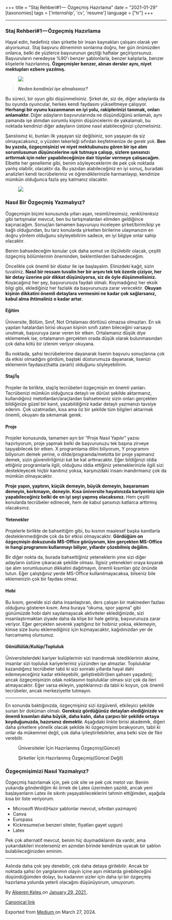 +++
title = "Staj Rehberi#1 —  Özgeçmiş Hazırlama"
date = "2021-01-29"
[taxonomies]
tags = ['internship', 'cv', 'resume']
language = ["tr"]
+++

<article class="h-entry">
 <section class="e-content" data-field="body">
  <section class="section section--body section--first" name="0ca3">
   <div class="section-divider">
    <hr class="section-divider"/>
   </div>
   <div class="section-content">
    <div class="section-inner sectionLayout--insetColumn">
     <h3 class="graf graf--h3 graf--leading graf--title" id="063c" name="063c">
      Staj Rehberi#1 — Özgeçmiş Hazırlama
     </h3>
     <p class="graf graf--p graf-after--h3" id="032a" name="032a">
      Hayal edin, hedefiniz olan şirkette bir insan kaynakları çalışanı olarak yer alıyorsunuz. Staj başvuru döneminin sonlarına doğru, her gün önünüzden onlarca, belki de yüzlerce başvurunun geçtiği haftalar geçiriyorsunuz. Başvuruların neredeyse %90'ı benzer şablonlarla, benzer kalıplarla, benzer klişelerle hazırlanmış.
      <strong class="markup--strong markup--p-strong">
       Özgeçmişler benzer, alınan dersler aynı, niyet mektupları ezbere yazılmış.
      </strong>
     </p>
     <figure class="graf graf--figure graf-after--p" id="058b" name="058b">
      <img class="graf-image" data-height="1200" data-image-id="1*9MEJAHWPaiydFjVll90X3w.jpeg" data-is-featured="true" data-width="2888" src="https://cdn-images-1.medium.com/max/800/1*9MEJAHWPaiydFjVll90X3w.jpeg"/>
     </figure>
     <blockquote class="graf graf--blockquote graf--hasDropCapModel graf-after--figure" id="e369" name="e369">
      <strong class="markup--strong markup--blockquote-strong">
       <em class="markup--em markup--blockquote-em">
        Neden kendinizi işe almalısınız?
       </em>
      </strong>
     </blockquote>
     <p class="graf graf--p graf-after--blockquote" id="a2e0" name="a2e0">
      Bu süreci, bir oyun gibi düşünmelisiniz. Şirket de, siz de, diğer adaylarda da bu oyunda oyuncular, herkes kendi faydasını yükseltmeye çalışıyor.
      <strong class="markup--strong markup--p-strong">
       Herhangi bir oyunu kazanmanın en iyi yolu, rakiplerinizi tanımak, onları anlamaktır.
      </strong>
      Diğer adayların başvurularında ne düşündüğünü anlamalı, aynı zamanda işe alımdan sorumlu kişinin düşüncelerini de yakalamalı, bu noktada kendinizi diğer adayların üstüne nasıl atabileceğinizi çözmelisiniz.
     </p>
     <p class="graf graf--p graf-after--p" id="fc40" name="fc40">
      Şanslısınız ki, bunları ilk yaşayan siz değilsiniz, son yaşayan da siz olmayacaksınız, o yüzden tekerleği sıfırdan keşfetmenize de gerek yok.
      <strong class="markup--strong markup--p-strong">
       Ben bu yazıda, özgeçmişinizi ve niyet mektubunuzu gören bir işe alım sorumlusunun düşüncelerine ışık tutmaya çalışıp, sizlere şansınızı arttırmak için neler yapabileceğinize dair tüyolar vermeye çalışacağım.
      </strong>
      Elbette her genelleme gibi, benim söyleyeceklerim de pek çok noktada yanlış olabilir, olacaktır da. Bu yazıdan alabileceğiniz en iyi sonuç, buradaki analizleri kendi tecrübeleriniz ve öğrendiklerinizle harmanlayıp, kendinize mümkün olduğunca fazla şey katmanız olacaktır.
     </p>
     <figure class="graf graf--figure graf-after--p" id="b135" name="b135">
      <img class="graf-image" data-height="212" data-image-id="1*iDVuTsf7mA8OFhhnsQnD8A.png" data-width="1222" src="https://cdn-images-1.medium.com/max/800/1*iDVuTsf7mA8OFhhnsQnD8A.png"/>
     </figure>
     <h3 class="graf graf--h3 graf-after--figure" id="a07e" name="a07e">
      Nasıl Bir Özgeçmiş Yazmalıyız?
     </h3>
     <p class="graf graf--p graf-after--h3" id="db96" name="db96">
      Özgeçmişin biçimi konusunda yılları aşan, resimli/resimsiz, renkli/renksiz gibi tartışmalar mevcut, ben bu tartışmalardan elimden geldiğince kaçınacağım. Sonuçları tamamen başvuruyu inceleyen şirket/birim/kişi ye bağlı olduğundan, bu tarz konularda şirketten birilerine ulaşmanızın en doğru yöntem olduğunu söyleyebilirim sadece, en iyi bilgiye onlar sahip olacaktır.
     </p>
     <p class="graf graf--p graf-after--p" id="8a70" name="8a70">
      Benim bahsedeceğim konular çok daha somut ve ölçülebilir olacak, çeşitli özgeçmiş bölümlerinin öneminden, beklentilerden bahsedeceğim.
     </p>
     <p class="graf graf--p graf-after--p" id="cf5d" name="cf5d">
      Öncelikle çok önemli bir düstur ile işe başlayalım. Elinizdeki kağıt, sizin tuvaliniz.
      <strong class="markup--strong markup--p-strong">
       Nasıl bir ressam tuvalin her bir arşını tek tek özenle çiziyor, her bir detay üzerine pür dikkat düşünüyorsa, siz de öyle düşünmelisiniz.
      </strong>
      Koyacağınız her şey, başvurunuza faydalı olmalı. Koymadığınız her eksik bilgi gibi, eklediğiniz her fazlalık da başvurunuza zarar verecektir.
      <strong class="markup--strong markup--p-strong">
       Okuyan kişinin dikkatini önemli detaylara vermesini ne kadar çok sağlarsanız, kabul alma ihtimaliniz o kadar artar.
      </strong>
     </p>
     <h4 class="graf graf--h4 graf-after--p" id="b7b6" name="b7b6">
      Eğitim
     </h4>
     <p class="graf graf--p graf-after--h4" id="cc79" name="cc79">
      Üniversite, Bölüm, Sınıf, Not Ortalaması dörtlüsü olmazsa olmazları. En sık yapılan hatalardan birisi okuyan kişinin sınıfı zaten bileceğini varsayıp unutmak, başvuruya zarar veren bir etken. Ortalamanız düşük diye eklememek ise, ortalamanın gerçekten orada düşük olarak bulunmasından çok daha kötü bir izlenim veriyor okuyana.
     </p>
     <p class="graf graf--p graf-after--p" id="4bce" name="4bce">
      Bu noktada, şahsi tecrübelerime dayanarak lisenin başvuru sonuçlarına çok da etkisi olmadığını gördüm, baştaki düsturumuza dayanarak, lisenizi eklemenin faydasız(hatta zararlı) olduğunu söyleyebilirim.
     </p>
     <h4 class="graf graf--h4 graf-after--p" id="40cd" name="40cd">
      Staj/İş
     </h4>
     <p class="graf graf--p graf-after--h4" id="75fb" name="75fb">
      Projeler ile birlikte, staj/iş tecrübeleri özgeçmişin en önemli yanları. Tecrübenizi mümkün olduğunca detaylı ve dürüst şekilde aktarmanız, kullandığınız metotlardan/araçlardan bahsetmeniz sizin onları gerçekten bildiğinize güzel bir kanıt, yazabildiğiniz kadar detaylı yazmanızı tavsiye ederim. Çok uzatmadan, kısa ama öz bir şekilde tüm bilgileri aktarmak önemli, okuyanı da sıkmamak gerek.
     </p>
     <h4 class="graf graf--h4 graf-after--p" id="c316" name="c316">
      Proje
     </h4>
     <p class="graf graf--p graf-after--h4" id="f6e4" name="f6e4">
      Projeler konusunda, tamamen ayrı bir “Proje Nasıl Yapılır” yazısı hazırlıyorum, proje yapmak belki de başvurunuzu tek başına zirveye taşıyabilecek bir etken. X programlama dilini biliyorum, Y programını biliyorum demek yerine, o dilde/programda/metotta bir proje yapmanız demek, sizin güvenilirliğinizi kat be kat arttıracaktır. Eğer bildiğinizi iddia ettiğiniz programlarla ilgili, olduğunu iddia ettiğiniz yeteneklerinizle ilgili sizi destekleyecek hiçbir kanıtınız yoksa, karşınızdaki insanı inandırmanız çok da mümkün olmayacaktır.
     </p>
     <p class="graf graf--p graf-after--p" id="eabb" name="eabb">
      <strong class="markup--strong markup--p-strong">
       Proje yapın, yaptırın, küçük demeyin, büyük demeyin, başaramam demeyin, korkmayın, deneyin. Kısa üniversite hayatınızda kariyeriniz için yapabileceğiniz belki de en iyi şeyi yapmış olacaksınız.
      </strong>
      Hem çeşitli konularda tecrübeler edinecek, hem de kabul şansınızı katlarca arttırmış olacaksınız.
     </p>
     <h4 class="graf graf--h4 graf-after--p" id="2720" name="2720">
      Yetenekler
     </h4>
     <p class="graf graf--p graf-after--h4" id="af1d" name="af1d">
      Projelerle birlikte de bahsettiğim gibi, bu kısmın maalesef başka kanıtlarla desteklenmediğinde çok da bir etkisi olmayacaktır.
      <strong class="markup--strong markup--p-strong">
       Gördüğüm on özgeçmişin dokuzunda MS-Office görüyorum, kim gerçekten MS-Office in hangi programını kullanmayı biliyor, yıllardır çözebilmiş değilim.
      </strong>
     </p>
     <p class="graf graf--p graf-after--p" id="9935" name="9935">
      Bir diğer nokta da, burada bahsettiğiniz yeteneklerin yine sizi diğer adayların üstüne çıkaracak şekilde olması. İlgisiz yetenekleri oraya koyarak işe alım sorumlusunun dikkatini dağıtmayın, önemli kısımları göz önünde tutun. Eğer çalıştığınız yerde MS-Office kullanılmayacaksa, bilseniz bile eklemenizin çok bir faydası olmaz.
     </p>
     <h4 class="graf graf--h4 graf-after--p" id="adbe" name="adbe">
      Hobi
     </h4>
     <p class="graf graf--p graf-after--h4" id="c067" name="c067">
      Bu kısım, genelde sizi daha insanlaştıran, ders çalışan bir makineden fazlası olduğunu gösteren kısım. Ama buraya “okuma, spor yapma” gibi günümüzde hobi dahi sayılamayacak aktiviteler eklediğinizde, sizi insanlaştırmaktan ziyade daha da klişe bir hale getirip, başvurunuza zarar veriyor. Eğer gerçekten severek yaptığınız bir hobiniz yoksa, eklemeyin, kimse size bunu eklemediğiniz için kızmayacaktır, kağıdınızdan yer de harcamamış olursunuz.
     </p>
     <h4 class="graf graf--h4 graf-after--p" id="0dc3" name="0dc3">
      Gönüllülük/Kulüp/Topluluk
     </h4>
     <p class="graf graf--p graf-after--h4 graf--trailing" id="fabd" name="fabd">
      Üniversitelerdeki kariyer kulüplerinin sizi inandırmak istediklerinin aksine, insanlar sizi topluluk kariyerleriniz yüzünden işe almazlar. Topluluklar kazandığınız tecrübeler tabii ki sizi sonraki yıllarda hayal dahi edemeyeceğiniz kadar etkileyebilir, geliştirebilir(ben şahsen yaşadım); ancak özgeçmişinizin odak noktasının topluluklar olması sizi çok da ileri atmayacaktır. Eğer varsa ekleyin, yaptıklarınızı da tabii ki koyun, çok önemli tecrübeler, ancak merkeziyette tutmayın.
     </p>
    </div>
   </div>
  </section>
  <section class="section section--body" name="c190">
   <div class="section-divider">
    <hr class="section-divider"/>
   </div>
   <div class="section-content">
    <div class="section-inner sectionLayout--insetColumn">
     <p class="graf graf--p graf--leading" id="039f" name="039f">
      En sonunda baktığınızda, özgeçmişiniz sizi özgüvenli, etkileyici şekilde sunan bir doküman olmalı.
      <strong class="markup--strong markup--p-strong">
       Gereksiz gördüğünüz detayları elediğinizde ve önemli kısımları daha büyük, daha kalın, daha çarpıcı bir şekilde ortaya koyduğunuzda, hazırsınız demektir.
      </strong>
      Aşağıdaki linkte birisi akademik, diğeri daha şirketlere yönelik olacak şekilde iki özgeçmişimi bırakıyorum, tabii ki onlar da mükemmel değil, çok daha iyileştirilebilirler, ama belki size de fikir verebilir.
     </p>
     <figure class="graf graf--figure graf--iframe graf-after--p" id="c78c" name="c78c">
      <figcaption class="imageCaption">
       Üniversiteler İçin Hazırlanmış Özgeçmiş(Güncel)
      </figcaption>
     </figure>
     <figure class="graf graf--figure graf--iframe graf-after--figure" id="dd61" name="dd61">
      <figcaption class="imageCaption">
       Şirketler İçin Hazırlanmış Özgeçmiş(Güncel Değil)
      </figcaption>
     </figure>
     <h3 class="graf graf--h3 graf-after--figure" id="420a" name="420a">
      Özgeçmişimizi Nasıl Yazmalıyız?
     </h3>
     <p class="graf graf--p graf-after--h3" id="9049" name="9049">
      Özgeçmiş hazırlamak için, pek çok site ve pek çok metot var. Benim yukarıda gönderdiğim iki örnek de Latex üzerinden yazıldı, ancak yeni başlayanların Latex ile sıkıntı yaşayabileceklerini tahmin ettiğimden, aşağıda kısa bir liste veriyorum.
     </p>
     <ul class="postList">
      <li class="graf graf--li graf-after--p" id="2cce" name="2cce">
       Microsoft Word(Hazır şablonlar mevcut, sıfırdan yazmayın)
      </li>
      <li class="graf graf--li graf-after--li" id="047d" name="047d">
       Canva
      </li>
      <li class="graf graf--li graf-after--li" id="3aeb" name="3aeb">
       Europass
      </li>
      <li class="graf graf--li graf-after--li" id="d2db" name="d2db">
       Kickresume(ve benzeri siteler, fiyatları gayet uygun)
      </li>
      <li class="graf graf--li graf-after--li" id="c217" name="c217">
       Latex
      </li>
     </ul>
     <p class="graf graf--p graf-after--li graf--trailing" id="8552" name="8552">
      Pek çok alternatif mevcut, benim hiç duymadıklarım da vardır, ama yukarıdakileri incelerseniz en azından birinde kendinize uyacak bir şablon bulabileceğinizden eminim.
     </p>
    </div>
   </div>
  </section>
  <section class="section section--body section--last" name="decf">
   <div class="section-divider">
    <hr class="section-divider"/>
   </div>
   <div class="section-content">
    <div class="section-inner sectionLayout--insetColumn">
     <p class="graf graf--p graf--leading graf--trailing" id="809f" name="809f">
      Aslında daha çok şey denebilir, çok daha detaya girilebilir. Ancak bir noktada şahsi ön yargılarımın olayın içine aşırı miktarda girebileceğini düşündüğümden dolayı, bu kadarının sizler için daha iyi bir özgeçmiş hazırlama yolunda yeterli olacağını düşünüyorum, umuyorum.
     </p>
    </div>
   </div>
  </section>
 </section>
 <footer>
  <p>
   By
   <a class="p-author h-card" href="https://medium.com/@alpkeles99">
    Alperen Keleş
   </a>
   on
   <a href="https://medium.com/p/b68a9b642994">
    <time class="dt-published" datetime="2021-01-29T22:09:02.594Z">
     January 29, 2021
    </time>
   </a>
   .
  </p>
  <p>
   <a class="p-canonical" href="https://medium.com/@alpkeles99/staj-rehberi-1-%C3%B6zge%C3%A7mi%C5%9F-haz%C4%B1rlama-b68a9b642994">
    Canonical link
   </a>
  </p>
  <p>
   Exported from
   <a href="https://medium.com">
    Medium
   </a>
   on March 27, 2024.
  </p>
 </footer>
</article>
